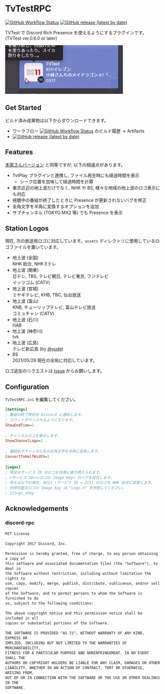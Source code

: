 # TvTestRPC

[![GitHub Workflow Status](https://img.shields.io/github/workflow/status/SlashNephy/TvTestRPC/latest?style=flat-square)](https://github.com/SlashNephy/TvTestRPC/actions/workflows/latest.yml)
[![GitHub release (latest by date)](https://img.shields.io/github/v/release/SlashNephy/TvTestRPC?style=flat-square)](https://github.com/SlashNephy/TvTestRPC/releases)

TVTest で Discord Rich Presence を使えるようにするプラグインです。(TVTest ver.0.6.0 or later)

[![screenshot.png](https://raw.githubusercontent.com/SlashNephy/TvTestRPC/dev/docs/screenshot.png)](https://github.com/SlashNephy/TvTestRPC)

## Get Started

ビルド済み成果物は以下からダウンロードできます。

- ワークフロー [![GitHub Workflow Status](https://img.shields.io/github/workflow/status/SlashNephy/TvTestRPC/latest?style=flat-square)](https://github.com/SlashNephy/TvTestRPC/actions/workflows/latest.yml) のビルド履歴 -> Artifacts
- [![GitHub release (latest by date)](https://img.shields.io/github/v/release/SlashNephy/TvTestRPC?style=flat-square)](https://github.com/SlashNephy/TvTestRPC/releases)

## Features

[本家さんバージョン](https://github.com/noriokun4649/TvTestRPC) と同等ですが, 以下の相違点があります。

- TvtPlay プラグインと連携し, ファイル再生時にも経過時間を表示
  - シーク位置を加味して経過時間を計算
- 東京近辺の地上波だけでなく, NHK や BS, 様々な地域の地上波のロゴ表示にも対応
- 視聴中の番組が終了したときに Presence が更新されないバグを修正
- 全角文字を半角に変換するオプションを追加
- サブチャンネル (TOKYO MX2 等) でも Presence を表示

## Station Logos

現在, 次の放送局ロゴに対応しています。`assets` ディレクトリに使用しているロゴファイルを置いています。

- 地上波 (全国)  
  NHK 総合, NHK Eテレ
- 地上波 (関東)  
  日テレ, TBS, テレビ朝日, テレビ東京, フジテレビ  
  イッツコム (CATV)
- 地上波 (宮城)  
  ミヤギテレビ, KHB, TBC, 仙台放送
- 地上波 (富山)  
  KNB, チューリップテレビ, 富山テレビ放送  
  コミュチャン (CATV)
- 地上波 (石川)  
  HAB
- 地上波 (神奈川)  
  tvk
- 地上波 (広島)  
  テレビ新広島 (by [@yude](https://github.com/yude))
- BS  
  2021/05/29 現在の全局に対応しています。

ロゴ追加のリクエストは [Issue](https://github.com/SlashNephy/TvTestRPC/issues/new/choose) からお願いします。

## Configuration

`TvTestRPC.ini` を編集してください。

```ini
[Settings]
; 番組の終了時刻を Discord に通知します。
; カウントダウンされるようになります。
ShowEndTime=1

; チャンネルロゴを表示します。
ShowChannelLogo=1

; 番組名やチャンネル名の全角文字を半角に変換します。
ConvertToHalfWidth=1

[Logos]
; 特定のサービス ID のロゴを任意に書き換えられます。
; <サービス ID>=<ロゴの Image Key> のペアを記述します。
; 例えば以下の場合, BS11 (サービス ID = 211) のロゴを NHK 総合に変更します。
; 利用可能なロゴの Image Key は "Logo.h" を参照してください。
; 211=gr_nhkg
```

## Acknowledgements

### discord-rpc

```
MIT License

Copyright 2017 Discord, Inc.

Permission is hereby granted, free of charge, to any person obtaining a copy of
this software and associated documentation files (the "Software"), to deal in
the Software without restriction, including without limitation the rights to
use, copy, modify, merge, publish, distribute, sublicense, and/or sell copies
of the Software, and to permit persons to whom the Software is furnished to do
so, subject to the following conditions:

The above copyright notice and this permission notice shall be included in all
copies or substantial portions of the Software.

THE SOFTWARE IS PROVIDED "AS IS", WITHOUT WARRANTY OF ANY KIND, EXPRESS OR
IMPLIED, INCLUDING BUT NOT LIMITED TO THE WARRANTIES OF MERCHANTABILITY,
FITNESS FOR A PARTICULAR PURPOSE AND NONINFRINGEMENT. IN NO EVENT SHALL THE
AUTHORS OR COPYRIGHT HOLDERS BE LIABLE FOR ANY CLAIM, DAMAGES OR OTHER
LIABILITY, WHETHER IN AN ACTION OF CONTRACT, TORT OR OTHERWISE, ARISING FROM,
OUT OF OR IN CONNECTION WITH THE SOFTWARE OR THE USE OR OTHER DEALINGS IN THE
SOFTWARE.
```
